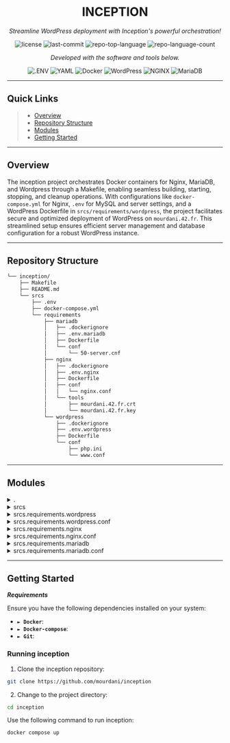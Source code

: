 <p align="center">
    <h1 align="center">INCEPTION</h1>
</p>
<p align="center">
    <em>Streamline WordPress deployment with Inception's powerful orchestration!</em>
</p>
<p align="center">
	<img src="https://img.shields.io/github/license/mourdani/inception?style=flat&color=0080ff" alt="license">
	<img src="https://img.shields.io/github/last-commit/mourdani/inception?style=flat&logo=git&logoColor=white&color=0080ff" alt="last-commit">
	<img src="https://img.shields.io/github/languages/top/mourdani/inception?style=flat&color=0080ff" alt="repo-top-language">
	<img src="https://img.shields.io/github/languages/count/mourdani/inception?style=flat&color=0080ff" alt="repo-language-count">
<p>
<p align="center">
		<em>Developed with the software and tools below.</em>
</p>
<p align="center">
	<img src="https://img.shields.io/badge/.ENV-ECD53F.svg?style=flat&logo=dotenv&logoColor=black" alt=".ENV">
	<img src="https://img.shields.io/badge/YAML-CB171E.svg?style=flat&logo=YAML&logoColor=white" alt="YAML">
	<img src="https://img.shields.io/badge/Docker-2496ED.svg?style=flat&logo=Docker&logoColor=white" alt="Docker">
	<img src="https://img.shields.io/badge/WordPress-21759B.svg?style=flat&logo=WordPress&logoColor=white" alt="WordPress">
	<img src="https://img.shields.io/badge/NGINX-009639.svg?style=flat&logo=NGINX&logoColor=white" alt="NGINX">
	<img src="https://img.shields.io/badge/MariaDB-003545.svg?style=flat&logo=MariaDB&logoColor=white" alt="MariaDB">
</p>
<hr>

##  Quick Links

> - [ Overview](#-overview)
> - [ Repository Structure](#-repository-structure)
> - [ Modules](#-modules)
> - [ Getting Started](#-getting-started)

---

##  Overview

The inception project orchestrates Docker containers for Nginx, MariaDB, and Wordpress through a Makefile, enabling seamless building, starting, stopping, and cleanup operations. With configurations like `docker-compose.yml` for Nginx, `.env` for MySQL and server settings, and a WordPress Dockerfile in `srcs/requirements/wordpress`, the project facilitates secure and optimized deployment of WordPress on `mourdani.42.fr`. This streamlined setup ensures efficient server management and database configuration for a robust WordPress instance.

---

##  Repository Structure

```sh
└── inception/
    ├── Makefile
    ├── README.md
    └── srcs
        ├── .env
        ├── docker-compose.yml
        └── requirements
            ├── mariadb
            │   ├── .dockerignore
            │   ├── .env.mariadb
            │   ├── Dockerfile
            │   └── conf
            │       └── 50-server.cnf
            ├── nginx
            │   ├── .dockerignore
            │   ├── .env.nginx
            │   ├── Dockerfile
            │   ├── conf
            │   │   └── nginx.conf
            │   └── tools
            │       ├── mourdani.42.fr.crt
            │       └── mourdani.42.fr.key
            └── wordpress
                ├── .dockerignore
                ├── .env.wordpress
                ├── Dockerfile
                └── conf
                    ├── php.ini
                    └── www.conf
```

---

##  Modules

<details closed><summary>.</summary>

| File                                                                   | Summary                                                                                                                                                                                             |
| ---                                                                    | ---                                                                                                                                                                                                 |
| [Makefile](https://github.com/mourdani/inception/blob/master/Makefile) | The Makefile in the `inception` repository orchestrates Docker containers for Nginx, MariaDB, and Wordpress. It provides commands for building, starting, stopping, and cleaning up the containers. |

</details>

<details closed><summary>srcs</summary>

| File                                                                                            | Summary                                                                                                                                                                                                 |
| ---                                                                                             | ---                                                                                                                                                                                                     |
| [docker-compose.yml](https://github.com/mourdani/inception/blob/master/srcs/docker-compose.yml) | Code Summary:**The code snippet in **srcs/docker-compose.yml** defines a service for Nginx in the main repository **inception**. Its role is to configure and build the Nginx container for deployment. |
| [.env](https://github.com/mourdani/inception/blob/master/srcs/.env)                             | Code snippet in `srcs/.env` sets MySQL and server configurations for WordPress deployment in `inception` repository. Ensures secure and optimized database and server setup for `mourdani.42.fr`.       |

</details>

<details closed><summary>srcs.requirements.wordpress</summary>

| File                                                                                                           | Summary                                                                                                                                                                                                                                                   |
| ---                                                                                                            | ---                                                                                                                                                                                                                                                       |
| [Dockerfile](https://github.com/mourdani/inception/blob/master/srcs/requirements/wordpress/Dockerfile)         |  WordPress Dockerfile for Inception Repository **Features:** Installs WordPress on Debian, configures PHP-FPM, and exposes ports for PHP and MySQL. **Reference:** `srcs/requirements/wordpress/Dockerfile` in `inception` Repository.             |
| [.env.wordpress](https://github.com/mourdani/inception/blob/master/srcs/requirements/wordpress/.env.wordpress) | inception/srcs/requirements/wordpress/.env.wordpress` sets WordPress environment variables for database connections and user credentials. It establishes key configurations for the WordPress instance in the repository's architecture. |

</details>

<details closed><summary>srcs.requirements.wordpress.conf</summary>

| File                                                                                                    | Summary                                                                                                                                                                                    |
| ---                                                                                                     | ---                                                                                                                                                                                        |
| [www.conf](https://github.com/mourdani/inception/blob/master/srcs/requirements/wordpress/conf/www.conf) | Code snippet in `www.conf` initializes a new pool in WordPress environment. Critical role in managing PHP processes for improved performance in parent repository architecture. |

</details>

<details closed><summary>srcs.requirements.nginx</summary>

| File                                                                                               | Summary                                                                                                                                                                                                         |
| ---                                                                                                | ---                                                                                                                                                                                                             |
| [.env.nginx](https://github.com/mourdani/inception/blob/master/srcs/requirements/nginx/.env.nginx) | Code in srcs/requirements/nginx/.env.nginx manages environment variables for the Nginx container in the repository. It configures settings and behavior specific to Nginx's deployment within the architecture. |

</details>

<details closed><summary>srcs.requirements.nginx.conf</summary>

| File                                                                                                    | Summary                                                                                                                                                                                                                              |
| ---                                                                                                     | ---                                                                                                                                                                                                                                  |
| [nginx.conf](https://github.com/mourdani/inception/blob/master/srcs/requirements/nginx/conf/nginx.conf) | `Code in srcs/requirements/nginx/Dockerfile sets up Nginx configuration for the Docker container in the project architecture, delivering web server functionalities. Key for serving static and dynamic content.` |

</details>

<details closed><summary>srcs.requirements.mariadb</summary>

| File                                                                                                     | Summary                                                                                                                                                                                                          |
| ---                                                                                                      | ---                                                                                                                                                                                                              |
| [Dockerfile](https://github.com/mourdani/inception/blob/master/srcs/requirements/mariadb/Dockerfile)     | Code snippet in `srcs/requirements/mariadb/Dockerfile` sets up MariaDB in the repository by updating and installing mariadb-server, configuring the server, exposing port 3306, and starting the mariadb daemon. |
| [.env.mariadb](https://github.com/mourdani/inception/blob/master/srcs/requirements/mariadb/.env.mariadb) | Code snippet at srcs/requirements/mariadb/.env.mariadb sets MySQL configuration with root password, database name, user, and password for the Inception repository's MariaDB container.                          |

</details>

<details closed><summary>srcs.requirements.mariadb.conf</summary>

| File                                                                                                            | Summary                                                                                                                                                                                             |
| ---                                                                                                             | ---                                                                                                                                                                                                 |
| [50-server.cnf](https://github.com/mourdani/inception/blob/master/srcs/requirements/mariadb/conf/50-server.cnf) | Code in srcs/requirements/mariadb/conf/50-server.cnf sets configuration options for MariaDB server, ensuring optimal performance and stability within the repository's Docker-based infrastructure. |

</details>

---

##  Getting Started

***Requirements***

Ensure you have the following dependencies installed on your system:

* **<code>► Docker</code>**:
* **<code>► Docker-compose</code>**:
* **<code>► Git</code>**:

###  Running inception

1. Clone the inception repository:

```sh
git clone https://github.com/mourdani/inception
```

2. Change to the project directory:

```sh
cd inception
```

Use the following command to run inception:

```sh
docker compose up
```
